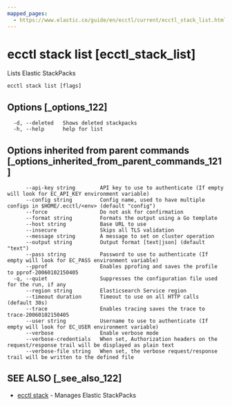```yaml
---
mapped_pages:
  - https://www.elastic.co/guide/en/ecctl/current/ecctl_stack_list.html
---
```


# ecctl stack list [ecctl_stack_list]

Lists Elastic StackPacks

```
ecctl stack list [flags]
```


## Options [_options_122]

```
  -d, --deleted   Shows deleted stackpacks
  -h, --help      help for list
```


## Options inherited from parent commands [_options_inherited_from_parent_commands_121]

```
      --api-key string        API key to use to authenticate (If empty will look for EC_API_KEY environment variable)
      --config string         Config name, used to have multiple configs in $HOME/.ecctl/<env> (default "config")
      --force                 Do not ask for confirmation
      --format string         Formats the output using a Go template
      --host string           Base URL to use
      --insecure              Skips all TLS validation
      --message string        A message to set on cluster operation
      --output string         Output format [text|json] (default "text")
      --pass string           Password to use to authenticate (If empty will look for EC_PASS environment variable)
      --pprof                 Enables pprofing and saves the profile to pprof-20060102150405
  -q, --quiet                 Suppresses the configuration file used for the run, if any
      --region string         Elasticsearch Service region
      --timeout duration      Timeout to use on all HTTP calls (default 30s)
      --trace                 Enables tracing saves the trace to trace-20060102150405
      --user string           Username to use to authenticate (If empty will look for EC_USER environment variable)
      --verbose               Enable verbose mode
      --verbose-credentials   When set, Authorization headers on the request/response trail will be displayed as plain text
      --verbose-file string   When set, the verbose request/response trail will be written to the defined file
```


## SEE ALSO [_see_also_122]

* [ecctl stack](/reference/ecctl_stack.md)	 - Manages Elastic StackPacks

